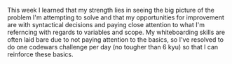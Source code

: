This week I learned that my strength lies in seeing the big picture of the problem I'm attempting to solve and that my opportunities for improvement are with syntactical decisions and paying close attention to what I'm referncing with regards to variables and scope.  My whiteboarding skills are often laid bare due to not paying attention to the basics, so  I've resolved to do one codewars challenge per day (no tougher than 6 kyu) so that I can reinforce these basics.